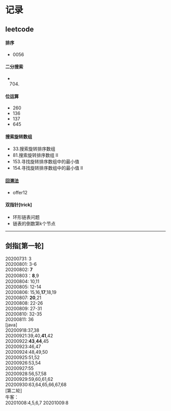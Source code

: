 # 记录
## leetcode
#### 排序
- 0056
#### 二分搜索
- 704.
#### 位运算
- 260
- 136
- 137
- 645
#### 搜索旋转数组
- 33.搜索旋转排序数组
- 81.搜索旋转排序数组 II
- 153.寻找旋转排序数组中的最小值
- 154.寻找旋转排序数组中的最小值 II

#### [回溯法](NOTES/BackTracking.md)
- offer12

#### 双指针[trick]
- 环形链表问题
- 链表的倒数第k个节点

____________
## 剑指[第一轮]
20200731: 3\
20200801: 3-6\
20200802: __7__\
20200803：__8__,9\
20200804: 10,11\
20200805: 12-14\
20200806: 15,16,__17__,18,19\
20200807: __20__,21\
20200808: 22-26\
20200809: 27-31\
20200810: 32-35\
20200811: 36\
[java]\
20200918:37,38\
20200921:39,40,__41__,42\
20200922:__43__,__44__,45\
20200923:46,47\
20200924:48,49,50\
20200925:51,52\
20200926:53,54\
20200927:55\
20200928:56,57,58\
20200929:59,60,61,62\
20200930:63,64,65,66,67,68\
[第二轮]\
牛客：\
20201008:4,5,6,7
20201009:8